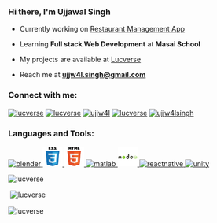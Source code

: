 <h3 align="left">Hi there, I'm Ujjawal Singh </h3>

-  Currently working on [Restaurant Management App](https://github.com/Lucverse/restaurant-management-app)

-  Learning **Full stack Web Development** at **Masai School**

-  My projects are available at [Lucverse](https://lucverse.github.io/)

-  Reach me at **ujjw4l.singh@gmail.com**

<h3 align="left">Connect with me:</h3>
<p align="left">
    <a href="https://codepen.io/lucverse" target="blank"><img align="center" src="[https://assets.codepen.io/1584356/codepen.png](https://assets.codepen.io/1584356/codepen.png)" alt="lucverse" height="30" width="40" /></a>
    <a href="https://twitter.com/luc_verse" target="blank"><img align="center" src="https://raw.githubusercontent.com/rahuldkjain/github-profile-readme-generator/master/src/images/icons/Social/twitter.svg" alt="lucverse" height="30" width="40" /></a>
    <a href="https://linkedin.com/in/ujjw4l" target="blank"><img align="center" src="https://raw.githubusercontent.com/rahuldkjain/github-profile-readme-generator/master/src/images/icons/Social/linked-in-alt.svg" alt="ujjw4l" height="30" width="40" /></a>
    <a href="https://codesandbox.com/lucverse" target="blank"><img align="center" src="https://raw.githubusercontent.com/rahuldkjain/github-profile-readme-generator/master/src/images/icons/Social/codesandbox.svg" alt="lucverse" height="30" width="40" /></a>
    <a href="https://www.leetcode.com/ujjw4lsingh" target="blank"><img align="center" src="https://raw.githubusercontent.com/rahuldkjain/github-profile-readme-generator/master/src/images/icons/Social/leet-code.svg" alt="ujjw4lsingh" height="30" width="40" /></a>
</p>

<h3 align="left">Languages and Tools:</h3>
<p align="left"> <a href="https://www.blender.org/" target="_blank" rel="noreferrer"> <img src="https://download.blender.org/branding/community/blender_community_badge_white.svg" alt="blender" width="40" height="40"/> </a> <a href="https://www.w3schools.com/css/" target="_blank" rel="noreferrer"> 
    <img src="https://raw.githubusercontent.com/devicons/devicon/master/icons/css3/css3-original-wordmark.svg" alt="css3" width="40" height="40"/>
    </a> <a href="https://www.w3.org/html/" target="_blank" rel="noreferrer"> <img src="https://raw.githubusercontent.com/devicons/devicon/master/icons/html5/html5-original-wordmark.svg" alt="html5" width="40" height="40"/>
     </a> <a href="https://www.mathworks.com/" target="_blank" rel="noreferrer"> <img src="https://upload.wikimedia.org/wikipedia/commons/2/21/Matlab_Logo.png" alt="matlab" width="40" height="40"/> </a> <a href="https://nodejs.org" target="_blank" rel="noreferrer"> <img src="https://raw.githubusercontent.com/devicons/devicon/master/icons/nodejs/nodejs-original-wordmark.svg" alt="nodejs" width="40" height="40"/> </a> <a href="https://reactnative.dev/" target="_blank" rel="noreferrer"> <img src="https://reactnative.dev/img/header_logo.svg" alt="reactnative" width="40" height="40"/> </a> <a href="https://unity.com/" target="_blank" rel="noreferrer"> <img src="https://www.vectorlogo.zone/logos/unity3d/unity3d-icon.svg" alt="unity" width="40" height="40"/> </a>
</p>

<p><img align="left" src="https://github-readme-stats.vercel.app/api/top-langs/?username=lucverse&theme=transparent&show_icons=true&locale=en&layout=compact" alt="lucverse" /></p>
<br/>

<p>&nbsp;<img align="center" src="https://github-readme-stats.vercel.app/api?username=lucverse&theme=transparent&show_icons=true" alt="lucverse" /></p>

<p><img align="center" src="https://github-readme-streak-stats.herokuapp.com/?user=lucverse&" alt="lucverse" /></p>
